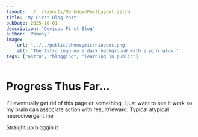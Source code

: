 ```yaml
---
layout: ../../layouts/MarkdownPostLayout.astro
title: 'My First Blog Post'
pubDate: 2025-10-01
description: 'Devious First Blog'
author: 'Phoosy'
image:
    url: '../../public/phoosymischievous.png'
    alt: 'The Astro logo on a dark background with a pink glow.'
tags: ["astro", "blogging", "learning in public"]
---
```

# Progress Thus Far...
I'll eventually get rid of this page or something, I just want to see it work so my brain can associate action with result/reward.
Typical atypical neurodivergent me

Straight up bloggin it